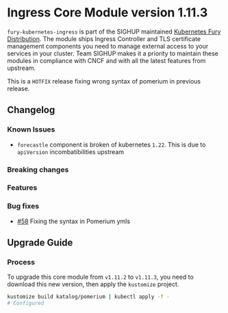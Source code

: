 # Ingress Core Module version 1.11.3

`fury-kubernetes-ingress` is part of the SIGHUP maintained [Kubernetes
Fury Distribution](https://github.com/sighupio/fury-distribution). The
module ships Ingress Controller and TLS certificate management
components you need to manage external access to your services in your
cluster. Team SIGHUP makes it a priority to maintain these modules in
compliance with CNCF and with all the latest features from upstream.

This is a `HOTFIX` release fixing wrong syntax of pomerium in previous release.

## Changelog

### Known Issues

- `forecastle` component is broken of kubernetes `1.22`. This is due to `apiVersion` incombatibilities upstream

### Breaking changes

### Features

### Bug fixes

* [#58](https://github.com/sighupio/fury-kubernetes-ingress/pull/58) Fixing the syntax in Pomerium ymls

## Upgrade Guide

### Process

To upgrade this core module from `v1.11.2` to `v1.11.3`, you need to download this new version, then apply the `kustomize` project.

```bash
kustomize build katalog/pomerium | kubectl apply -f -
# Configured
```

